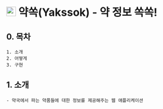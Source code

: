 # <img src="https://github.com/ccc4/Tjoeun_Project_Yakssok_Using_Spring/blob/master/Yakssok/src/main/webapp/WEB-INF/resources/img/Yakssok_Icon.ico" width="25px" /> 약쏙(Yakssok) - 약 정보 쏙쏙!

## 0. 목차

```
1. 소개
2. 어떻게
3. 구현
```

## 1. 소개

```
- 약국에서 파는 약품들에 대한 정보를 제공해주는 웹 애플리케이션
```
